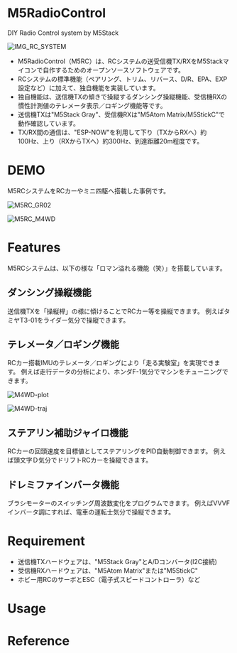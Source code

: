 # M5RadioControl
DIY Radio Control system by M5Stack

![IMG_RC_SYSTEM](https://user-images.githubusercontent.com/64751855/154823502-b6f40bb0-9fc7-4578-9e62-ac9f5db41d3a.jpg)

- M5RadioControl（M5RC）は、RCシステムの送受信機TX/RXをM5Stackマイコンで自作するためのオープンソースソフトウェアです。
- RCシステムの標準機能（ペアリング、トリム、リバース、D/R、EPA、EXP設定など）に加えて、独自機能を実装しています。
- 独自機能は、送信機TXの傾きで操縦するダンシング操縦機能、受信機RXの慣性計測値のテレメータ表示／ロギング機能等です。
- 送信機TXは"M5Stack Gray"、受信機RXは"M5Atom Matrix/M5StickC"で動作確認しています。
- TX/RX間の通信は、"ESP-NOW"を利用して下り（TXからRXへ）約100Hz、上り（RXからTXへ）約300Hz、到達距離20m程度です。


# DEMO

M5RCシステムをRCカーやミニ四駆へ搭載した事例です。

![M5RC_GR02](https://user-images.githubusercontent.com/64751855/155876897-721a2c08-705e-47fc-a46e-67b262cabae8.jpg)

![M5RC_M4WD](https://user-images.githubusercontent.com/64751855/155876951-76d9f351-90a1-456f-93d7-3befb422dc33.jpg)


# Features
M5RCシステムは、以下の様な「ロマン溢れる機能（笑）」を搭載しています。

## ダンシング操縦機能
送信機TXを「操縦桿」の様に傾けることでRCカー等を操縦できます。
例えばタミヤT3-01をライダー気分で操縦できます。


## テレメータ／ロギング機能
RCカー搭載IMUのテレメータ／ロギングにより「走る実験室」を実現できます。
例えば走行データの分析により、ホンダF-1気分でマシンをチューニングできます。

![M4WD-plot](https://user-images.githubusercontent.com/64751855/155877157-9e4e1bb6-cacd-4e34-a1aa-a5ffe0449518.png)

![M4WD-traj](https://user-images.githubusercontent.com/64751855/155877205-44e6fe6a-db0b-4bdb-b37e-8a9ab7ada5a0.png)


## ステアリン補助ジャイロ機能
RCカーの回頭速度を目標値としてステアリングをPID自動制御できます。
例えば頭文字Ｄ気分でドリフトRCカーを操縦できます。


## ドレミファインバータ機能
ブラシモーターのスイッチング周波数変化をプログラムできます。
例えばVVVFインバータ調にすれば、電車の運転士気分で操縦できます。


# Requirement

- 送信機TXハードウェアは、"M5Stack Gray"とA/Dコンバータ(I2C接続)
- 受信機RXハードウェアは、"M5Atom Matrix"または"M5StickC"
- ホビー用RCのサーボとESC（電子式スピードコントローラ）など


# Usage



# Reference



